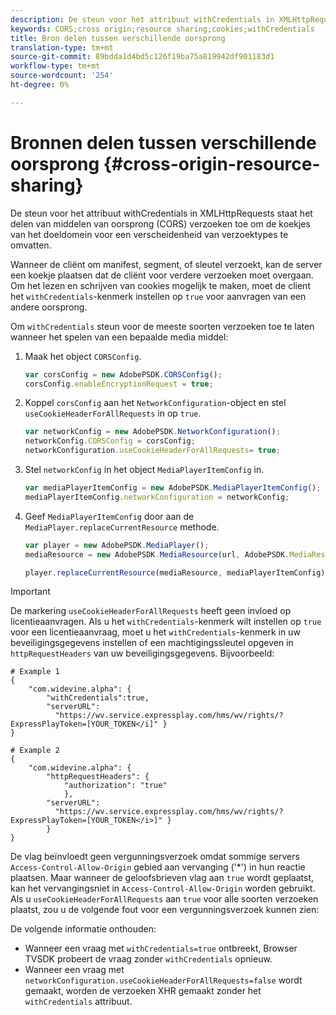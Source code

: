 ```yaml
---
description: De steun voor het attribuut withCredentials in XMLHttpRequests staat het delen van middelen van oorsprong (CORS) verzoeken toe om de koekjes van het doeldomein voor een verscheidenheid van verzoektypes te omvatten.
keywords: CORS;cross origin;resource sharing;cookies;withCredentials
title: Bron delen tussen verschillende oorsprong
translation-type: tm+mt
source-git-commit: 89bdda1d4bd5c126f19ba75a819942df901183d1
workflow-type: tm+mt
source-wordcount: '254'
ht-degree: 0%

---
```



# Bronnen delen tussen verschillende oorsprong {#cross-origin-resource-sharing}

De steun voor het attribuut withCredentials in XMLHttpRequests staat het delen van middelen van oorsprong (CORS) verzoeken toe om de koekjes van het doeldomein voor een verscheidenheid van verzoektypes te omvatten.

Wanneer de cliënt om manifest, segment, of sleutel verzoekt, kan de server een koekje plaatsen dat de cliënt voor verdere verzoeken moet overgaan. Om het lezen en schrijven van cookies mogelijk te maken, moet de client het `withCredentials`-kenmerk instellen op `true` voor aanvragen van een andere oorsprong.

Om `withCredentials` steun voor de meeste soorten verzoeken toe te laten wanneer het spelen van een bepaalde media middel:

1. Maak het object `CORSConfig`.

   ```js
   var corsConfig = new AdobePSDK.CORSConfig();  
   corsConfig.enableEncryptionRequest = true; 
   ```

1. Koppel `corsConfig` aan het `NetworkConfiguration`-object en stel `useCookieHeaderForAllRequests` in op `true`.

   ```js
   var networkConfig = new AdobePSDK.NetworkConfiguration();  
   networkConfig.CORSConfig = corsConfig; 
   networkConfiguration.useCookieHeaderForAllRequests= true;
   ```

1. Stel `networkConfig` in het object `MediaPlayerItemConfig` in.

   ```js
   var mediaPlayerItemConfig = new AdobePSDK.MediaPlayerItemConfig();  
   mediaPlayerItemConfig.networkConfiguration = networkConfig; 
   ```

1. Geef `MediaPlayerItemConfig` door aan de `MediaPlayer.replaceCurrentResource` methode.

   ```js
   var player = new AdobePSDK.MediaPlayer(); 
   mediaResource = new AdobePSDK.MediaResource(url, AdobePSDK.MediaResourceType.HLS);  
   
   player.replaceCurrentResource(mediaResource, mediaPlayerItemConfig);  
   ```

>[!IMPORTANT]
>
>De markering `useCookieHeaderForAllRequests` heeft geen invloed op licentieaanvragen. Als u het `withCredentials`-kenmerk wilt instellen op `true` voor een licentieaanvraag, moet u het `withCredentials`-kenmerk in uw beveiligingsgegevens instellen of een machtigingssleutel opgeven in `httpRequestHeaders` van uw beveiligingsgegevens. Bijvoorbeeld:

```
# Example 1 
{ 
    "com.widevine.alpha": {  
        "withCredentials":true,  
        "serverURL":  
          "https://wv.service.expressplay.com/hms/wv/rights/?ExpressPlayToken=[YOUR_TOKEN</i]" } 
} 
 
# Example 2 
{ 
    "com.widevine.alpha": { 
        "httpRequestHeaders": {  
            "authorization": "true"  
            }, 
        "serverURL":  
          "https://wv.service.expressplay.com/hms/wv/rights/?ExpressPlayToken=[YOUR_TOKEN</i>]" }
        } 
}
```

De vlag beïnvloedt geen vergunningsverzoek omdat sommige servers `Access-Control-Allow-Origin` gebied aan vervanging (&#39;*&#39;) in hun reactie plaatsen. Maar wanneer de geloofsbrieven vlag aan `true` wordt geplaatst, kan het vervangingsniet in `Access-Control-Allow-Origin` worden gebruikt. Als u `useCookieHeaderForAllRequests` aan `true` voor alle soorten verzoeken plaatst, zou u de volgende fout voor een vergunningsverzoek kunnen zien:

De volgende informatie onthouden:

* Wanneer een vraag met `withCredentials=true` ontbreekt, Browser TVSDK probeert de vraag zonder `withCredentials` opnieuw.
* Wanneer een vraag met `networkConfiguration.useCookieHeaderForAllRequests=false` wordt gemaakt, worden de verzoeken XHR gemaakt zonder het `withCredentials` attribuut.